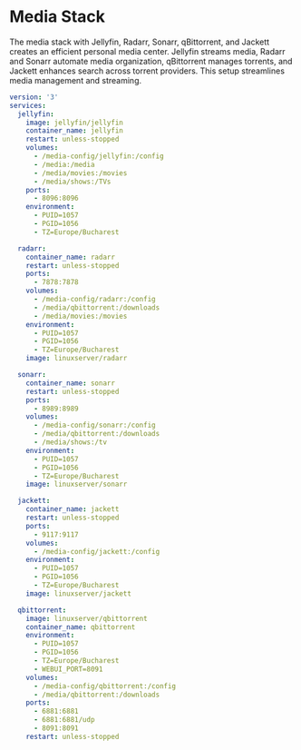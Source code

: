 # Media Stack

The media stack with Jellyfin, Radarr, Sonarr, qBittorrent, and Jackett creates an efficient personal media center. Jellyfin streams media, Radarr and Sonarr automate media organization, qBittorrent manages torrents, and Jackett enhances search across torrent providers. This setup streamlines media management and streaming.
```yml #
version: '3'
services:
  jellyfin:
    image: jellyfin/jellyfin
    container_name: jellyfin
    restart: unless-stopped
    volumes:
      - /media-config/jellyfin:/config
      - /media:/media
      - /media/movies:/movies
      - /media/shows:/TVs
    ports:
      - 8096:8096
    environment:
      - PUID=1057
      - PGID=1056
      - TZ=Europe/Bucharest

  radarr:
    container_name: radarr
    restart: unless-stopped
    ports:
      - 7878:7878
    volumes:
      - /media-config/radarr:/config
      - /media/qbittorrent:/downloads
      - /media/movies:/movies
    environment:
      - PUID=1057
      - PGID=1056
      - TZ=Europe/Bucharest
    image: linuxserver/radarr

  sonarr:
    container_name: sonarr
    restart: unless-stopped
    ports:
      - 8989:8989
    volumes:
      - /media-config/sonarr:/config
      - /media/qbittorrent:/downloads
      - /media/shows:/tv
    environment:
      - PUID=1057
      - PGID=1056
      - TZ=Europe/Bucharest
    image: linuxserver/sonarr

  jackett:
    container_name: jackett
    restart: unless-stopped
    ports:
      - 9117:9117
    volumes:
      - /media-config/jackett:/config
    environment:
      - PUID=1057
      - PGID=1056
      - TZ=Europe/Bucharest
    image: linuxserver/jackett

  qbittorrent:
    image: linuxserver/qbittorrent
    container_name: qbittorrent
    environment:
      - PUID=1057
      - PGID=1056
      - TZ=Europe/Bucharest
      - WEBUI_PORT=8091
    volumes:
      - /media-config/qbittorrent:/config
      - /media/qbittorrent:/downloads
    ports:
      - 6881:6881
      - 6881:6881/udp
      - 8091:8091
    restart: unless-stopped
```